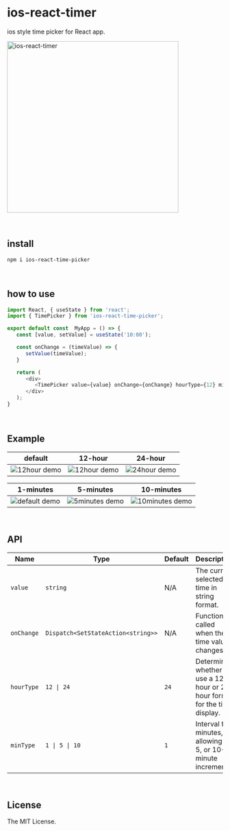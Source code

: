 # ios-react-timer
ios style time picker for React app.

<img src="https://github.com/user-attachments/assets/6a062b91-bc40-4772-b1bb-20cd7d486ba3" alt="ios-react-timer" width="400"/>

 
## install

```
npm i ios-react-time-picker
```
 
## how to use

```js
import React, { useState } from 'react';
import { TimePicker } from 'ios-react-time-picker';

export default const  MyApp = () => {
   const [value, setValue] = useState('10:00');

   const onChange = (timeValue) => {
      setValue(timeValue);
   }

   return (
      <div>
         <TimePicker value={value} onChange={onChange} hourType={12} minType={1} />
      </div>
   );
}
```
 
## Example

| default      | 12-hour      | 24-hour      |
|--------------|--------------|--------------|
| ![12hour demo](https://github.com/user-attachments/assets/bc853a99-6473-4d52-8d4a-beaf0d9ef025) | ![12hour demo](https://github.com/user-attachments/assets/bc853a99-6473-4d52-8d4a-beaf0d9ef025) | ![24hour demo](https://github.com/user-attachments/assets/5d7f234c-7ddd-4509-95f6-5105de7af567)      |

| 1-minutes      | 5-minutes      | 10-minutes     |
|----------------|----------------|----------------|
| ![default demo](https://github.com/user-attachments/assets/857bf752-e152-4584-9abd-350d7da8a418) | ![5minutes demo](https://github.com/user-attachments/assets/481278a7-6805-4f51-a0d1-7580e9f89d86) | ![10minutes demo](https://github.com/user-attachments/assets/908fb450-df9c-447f-87cc-7144bfede183) |

 
## API

| Name      | Type                                          | Default | Description                                                                  |
|-----------|-----------------------------------------------|---------|------------------------------------------------------------------------------|
| `value`   | `string`                                      | N/A     | The current selected time in string format.                                  |
| `onChange`| `Dispatch<SetStateAction<string>>`            | N/A     | Function called when the time value changes.                                 |
| `hourType`| `12 \| 24`                                    | `24`    | Determines whether to use a 12-hour or 24-hour format for the time display.  |
| `minType` | `1 \| 5 \| 10`                                | `1`     | Interval for minutes, allowing 1, 5, or 10-minute increments.                |

   
## License

The MIT License.
